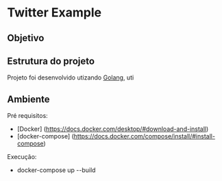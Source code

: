 
# Twitter Example

## Objetivo

## Estrutura do projeto

Projeto foi desenvolvido utizando [Golang](https://golang.org/), uti


## Ambiente 

Pré requisitos:

- [Docker] (https://docs.docker.com/desktop/#download-and-install)
- [docker-compose] (https://docs.docker.com/compose/install/#install-compose)

Execução: 

 - docker-compose up --build